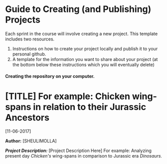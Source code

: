 # Guide to Creating (and Publishing) Projects

Each sprint in the course will involve creating a new project. This template includes two resources.
1. Instructions on how to create your project locally and publish it to your personal github.
1. A template for the information you want to share about your project (at the bottom below these instructions which you will eventually delete)


#### Creating the repository on your computer.



# [TITLE] For example: Chicken wing-spans in relation to their Jurassic Ancestors

[11-06-2017]

**Author:** [SHEULIMOLLA]


__*Project Description:*__ [Project Description Here] For example: Analyzing present day *Chicken's* wing-spans in comparison to Jurassic era *Dinosaurs.*




